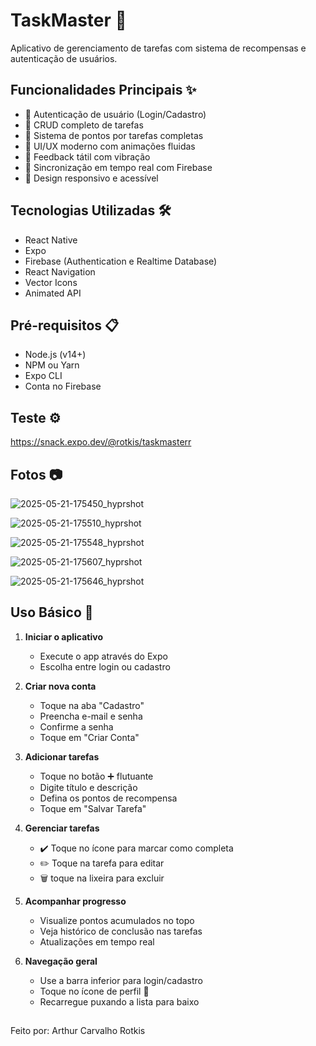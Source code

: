 # TaskMaster 🚀

Aplicativo de gerenciamento de tarefas com sistema de recompensas e autenticação de usuários.

## Funcionalidades Principais ✨

- 👤 Autenticação de usuário (Login/Cadastro)
- 📝 CRUD completo de tarefas
- 🏅 Sistema de pontos por tarefas completas
- 📱 UI/UX moderno com animações fluidas
- 🔔 Feedback tátil com vibração
- 🔄 Sincronização em tempo real com Firebase
- 🎨 Design responsivo e acessível

## Tecnologias Utilizadas 🛠️

- React Native
- Expo
- Firebase (Authentication e Realtime Database)
- React Navigation
- Vector Icons
- Animated API

## Pré-requisitos 📋

- Node.js (v14+)
- NPM ou Yarn
- Expo CLI
- Conta no Firebase

## Teste ⚙️

https://snack.expo.dev/@rotkis/taskmasterr

## Fotos 📷

![2025-05-21-175450_hyprshot](https://github.com/user-attachments/assets/42825281-26fe-42c3-9268-5f80169d21b5)

![2025-05-21-175510_hyprshot](https://github.com/user-attachments/assets/01395bfe-ea61-49d4-a457-a2a420fd4b26)

![2025-05-21-175548_hyprshot](https://github.com/user-attachments/assets/54c4b6a8-238c-443c-bc49-780e1086d46b)

![2025-05-21-175607_hyprshot](https://github.com/user-attachments/assets/4f75b24a-94bd-43f4-b66e-726c1cfe2d96)

![2025-05-21-175646_hyprshot](https://github.com/user-attachments/assets/c46e37b8-7ea5-4ca0-a6fb-cff64a1c3858)

## Uso Básico 📱

1. **Iniciar o aplicativo**
   - Execute o app através do Expo
   - Escolha entre login ou cadastro

2. **Criar nova conta**
   - Toque na aba "Cadastro"
   - Preencha e-mail e senha
   - Confirme a senha
   - Toque em "Criar Conta"

3. **Adicionar tarefas**
   - Toque no botão ➕ flutuante
   - Digite título e descrição
   - Defina os pontos de recompensa
   - Toque em "Salvar Tarefa"

4. **Gerenciar tarefas**
   - ✔️ Toque no ícone para marcar como completa
   - ✏️ Toque na tarefa para editar
   - 🗑️ toque na lixeira para excluir

5. **Acompanhar progresso**
   - Visualize pontos acumulados no topo
   - Veja histórico de conclusão nas tarefas
   - Atualizações em tempo real

6. **Navegação geral**
   - Use a barra inferior para login/cadastro
   - Toque no ícone de perfil 👤
   - Recarregue puxando a lista para baixo
##  
Feito por: Arthur Carvalho Rotkis
